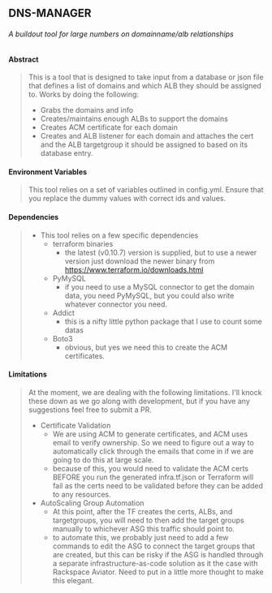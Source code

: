 ## DNS-MANAGER
###### A buildout tool for large numbers on domainname/alb relationships


#### Abstract

> This is a tool that is designed to take input from a database or json file that defines a list of domains and which ALB they should be assigned to.  Works by doing the following:
> * Grabs the domains and info
> * Creates/maintains enough ALBs to support the domains
> * Creates ACM certificate for each domain
> * Creates and ALB listener for each domain and attaches the cert and the ALB targetgroup it should be assigned to based on its database entry.


#### Environment Variables

> This tool relies on a set of variables outlined in config.yml.  Ensure that you replace the dummy values with correct ids and values.


#### Dependencies

> * This tool relies on a few specific dependencies
>   * terraform binaries
>     * the latest (v0.10.7) version is supplied, but to use a newer version just download the newer binary from https://www.terraform.io/downloads.html
>   * PyMySQL
>     * if you need to use a MySQL connector to get the domain data, you need PyMySQL, but you could also write whatever connector you need.
>   * Addict
>     * this is a nifty little python package that I use to count some datas
>   * Boto3
>     * obvious, but yes we need this to create the ACM certificates.

#### Limitations

> At the moment, we are dealing with the following limitations.  I'll knock these down as we go along with development, but if you have any suggestions feel free to submit a PR.
> * Certificate Validation
>   * We are using ACM to generate certificates, and ACM uses email to verify ownership.  So we need to figure out a way to automatically click through the emails that come in if we are going to do this at large scale.
>   * because of this, you would need to validate the ACM certs BEFORE you run the generated infra.tf.json or Terraform will fail as the certs need to be validated before they can be added to any resources.
> * AutoScaling Group Automation
>   * At this point, after the TF creates the certs, ALBs, and targetgroups, you will need to then add the target groups manually to whichever ASG this traffic should point to.
>   * to automate this, we probably just need to add a few commands to edit the ASG to connect the target groups that are created, but this can be risky if the ASG is handled through a separate infrastructure-as-code solution as it the case with Rackspace Aviator.  Need to put in a little more thought to make this elegant.
